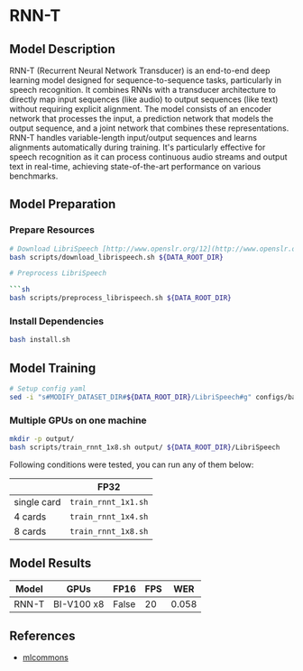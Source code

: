 # RNN-T

## Model Description

RNN-T (Recurrent Neural Network Transducer) is an end-to-end deep learning model designed for sequence-to-sequence
tasks, particularly in speech recognition. It combines RNNs with a transducer architecture to directly map input
sequences (like audio) to output sequences (like text) without requiring explicit alignment. The model consists of an
encoder network that processes the input, a prediction network that models the output sequence, and a joint network that
combines these representations. RNN-T handles variable-length input/output sequences and learns alignments automatically
during training. It's particularly effective for speech recognition as it can process continuous audio streams and
output text in real-time, achieving state-of-the-art performance on various benchmarks.

## Model Preparation

### Prepare Resources

```sh
# Download LibriSpeech [http://www.openslr.org/12](http://www.openslr.org/12)
bash scripts/download_librispeech.sh ${DATA_ROOT_DIR}

# Preprocess LibriSpeech

```sh
bash scripts/preprocess_librispeech.sh ${DATA_ROOT_DIR}
```

### Install Dependencies

```sh
bash install.sh
```

## Model Training

```sh
# Setup config yaml
sed -i "s#MODIFY_DATASET_DIR#${DATA_ROOT_DIR}/LibriSpeech#g" configs/baseline_v3-1023sp.yaml
```

### Multiple GPUs on one machine

```sh
mkdir -p output/
bash scripts/train_rnnt_1x8.sh output/ ${DATA_ROOT_DIR}/LibriSpeech
```

Following conditions were tested, you can run any of them below:

|             | FP32                |
|-------------|---------------------|
| single card | `train_rnnt_1x1.sh` |
| 4 cards     | `train_rnnt_1x4.sh` |
| 8 cards     | `train_rnnt_1x8.sh` |

## Model Results

| Model | GPUs       | FP16  | FPS | WER   |
|-------|------------|-------|-----|-------|
| RNN-T | BI-V100 x8 | False | 20  | 0.058 |

## References

- [mlcommons](https://github.com/mlcommons/training/tree/master/rnn_speech_recognition/pytorch)
